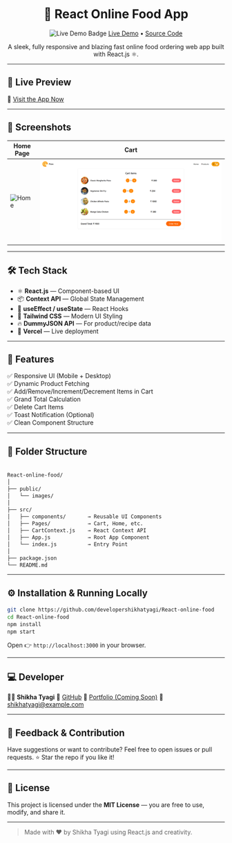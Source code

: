 
<h1 align="center">🍔 React Online Food App</h1>

<p align="center">
  <img src="https://img.shields.io/badge/Live-Demo-brightgreen?style=flat-square&logo=vercel" alt="Live Demo Badge"/>
  <a href="https://react-online-food.vercel.app/" target="_blank">Live Demo</a> • 
  <a href="https://github.com/developershikhatyagi/React-online-food" target="_blank">Source Code</a>
</p>

<p align="center">
  A sleek, fully responsive and blazing fast online food ordering web app built with React.js ⚛️.
</p>

---

## 🚀 Live Preview

🔗 [Visit the App Now](https://react-online-food.vercel.app/)

---

## 📸 Screenshots

| Home Page | Cart |
|-----------|------|
| ![Home](./public/images/homePage.png) |  ![Cart](./public/images/cartPage.png) |

---

## 🛠️ Tech Stack

- ⚛️ **React.js** — Component-based UI
- 📦 **Context API** — Global State Management
- 🧪 **useEffect / useState** — React Hooks
- 🎨 **Tailwind CSS** — Modern UI Styling
- 🔥 **DummyJSON API** — For product/recipe data
- 🚀 **Vercel** — Live deployment

---

## 🧩 Features

✅ Responsive UI (Mobile + Desktop)  
✅ Dynamic Product Fetching  
✅ Add/Remove/Increment/Decrement Items in Cart  
✅ Grand Total Calculation  
✅ Delete Cart Items  
✅ Toast Notification (Optional)  
✅ Clean Component Structure  

---

## 📂 Folder Structure

```

React-online-food/
│
├── public/
│   └── images/
│
├── src/
│   ├── components/       → Reusable UI Components
│   ├── Pages/            → Cart, Home, etc.
│   ├── CartContext.js    → React Context API
│   ├── App.js            → Root App Component
│   └── index.js          → Entry Point
│
├── package.json
└── README.md

````

---

## ⚙️ Installation & Running Locally

```bash
git clone https://github.com/developershikhatyagi/React-online-food
cd React-online-food
npm install
npm start
````

Open 👉 `http://localhost:3000` in your browser.

---

## 💻 Developer

👩‍💻 **Shikha Tyagi**
🔗 [GitHub](https://github.com/developershikhatyagi)
🔗 [Portfolio (Coming Soon)]()
📧 [shikhatyagi@example.com](mailto:shikhatyagi@example.com)

---

## 🏁 Feedback & Contribution

Have suggestions or want to contribute? Feel free to open issues or pull requests. ⭐️ Star the repo if you like it!

---

## 📃 License

This project is licensed under the **MIT License** — you are free to use, modify, and share it.

---

> Made with ❤️ by Shikha Tyagi using React.js and creativity.

```

